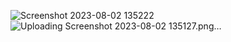 ![Screenshot 2023-08-02 135222](https://github.com/madhuribandaru6/Rest-Api/assets/96285723/b28e2958-1ee3-40a6-8336-03a1bb17956b)
![Uploading Screenshot 2023-08-02 135127.png…]()
